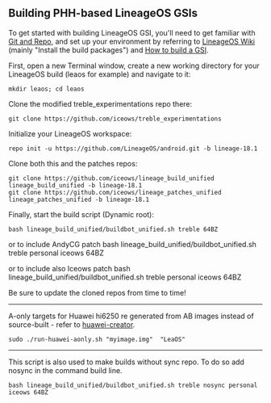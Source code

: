 
## Building PHH-based LineageOS GSIs ##

To get started with building LineageOS GSI, you'll need to get familiar with [Git and Repo](https://source.android.com/source/using-repo.html), and set up your environment by referring to [LineageOS Wiki](https://wiki.lineageos.org/devices/redfin/build) (mainly "Install the build packages") and [How to build a GSI](https://github.com/phhusson/treble_experimentations/wiki/How-to-build-a-GSI%3F).


First, open a new Terminal window, create a new working directory for your LineageOS build (leaos for example) and navigate to it:

    mkdir leaos; cd leaos
    
Clone the modified treble_experimentations repo there:

    git clone https://github.com/iceows/treble_experimentations

Initialize your LineageOS workspace:

    repo init -u https://github.com/LineageOS/android.git -b lineage-18.1

Clone both this and the patches repos:

    git clone https://github.com/iceows/lineage_build_unified lineage_build_unified -b lineage-18.1
    git clone https://github.com/iceows/lineage_patches_unified lineage_patches_unified -b lineage-18.1

Finally, start the build script (Dynamic root):

    bash lineage_build_unified/buildbot_unified.sh treble 64BZ
    
or to include AndyCG patch
    bash lineage_build_unified/buildbot_unified.sh treble personal iceows 64BZ

or to include also Iceows patch
    bash lineage_build_unified/buildbot_unified.sh treble personal iceows 64BZ

Be sure to update the cloned repos from time to time!

---

A-only targets for Huawei hi6250 re generated from AB images instead of source-built - refer to [huawei-creator](https://github.com/iceows/huawei-creator).

	sudo ./run-huawei-aonly.sh "myimage.img"  "LeaOS" 

---

This script is also used to make builds without sync repo. To do so add nosync in the command build line.

    bash lineage_build_unified/buildbot_unified.sh treble nosync personal iceows 64BZ


